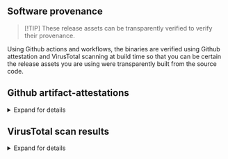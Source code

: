 ## Software provenance

> [!TIP] These release assets can be transparently verified to verify their provenance.

Using Github actions and workflows, the binaries are verified using Github attestation and VirusTotal scanning at build time so that you can be certain the release assets you are using were transparently built from the source code.

## Github artifact-attestations

<details closed>
<summary>Expand for details</summary>

Binaries built from the release of `3.17.1+` use [actions/attest-build-provenance](https://github.com/actions/attest-build-provenance) - [Github Docs](https://docs.github.com/en/actions/security-for-github-actions/using-artifact-attestations/using-artifact-attestations-to-establish-provenance-for-builds#verifying-artifact-attestations-with-the-github-cli)

For example:, using `gh` cli - [manual](https://cli.github.com/manual/gh_attestation_verify)

```bash
gh attestation verify iperf3-amd64 -o userdocs
```

> [!NOTE]
> For the windows builds the `zip`, `iperf3.exe` and `cygwin1.dll` are verified.
>
> For Linux builds the main static binary is verified.

> [!TIP]
> The sha256sum of the Github attestations and VirusTotal will be the same.

</details>

## VirusTotal scan results

<details closed>
<summary>Expand for details</summary>

[iperf3-amd64]()

[iperf3-amd64-openssl-win]()

[iperf3-amd64-win]()

[iperf3-arm32v6]()

[iperf3-arm32v7]()

[iperf3-arm64v8]()

[iperf3-i386]()

[iperf3-ppc64le]()

[iperf3-riscv64]()

[iperf3-s390x]()

</details>
